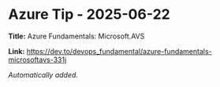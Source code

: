 # Azure Tip - 2025-06-22

**Title:** Azure Fundamentals: Microsoft.AVS

**Link:** https://dev.to/devops_fundamental/azure-fundamentals-microsoftavs-331j

_Automatically added._
